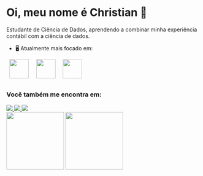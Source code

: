 # Oi, meu nome é Christian 👋

Estudante de Ciência de Dados, aprendendo a combinar minha experiência contábil com a ciência de dados.

* 🖥️ Atualmente mais focado em:

<div style="display: inline">
&nbsp;&nbsp;<img width='50' height='50' src="https://cdn.jsdelivr.net/gh/devicons/devicon/icons/python/python-original.svg" />&nbsp;&nbsp;
&nbsp;&nbsp;<img width='50' height='50' src="https://cdn.jsdelivr.net/gh/devicons/devicon/icons/git/git-original.svg" />&nbsp;&nbsp;
&nbsp;&nbsp;<img width='50' height='50' src="https://cdn.jsdelivr.net/gh/devicons/devicon@latest/icons/amazonwebservices/amazonwebservices-plain-wordmark.svg" />&nbsp;&nbsp;          
</div>

##

### Você também me encontra em:
<a href="https://www.linkedin.com/in/christianvqueiroz/">
<img src="https://img.shields.io/badge/linkedin-230077B5.svg?style-for-the-badge&logo=linkedin&logoColor=white"> </a>
<a href="https://llucaslleall.medium.com/">
<img src="https://img.shields.io/badge/Medium-12100E?style-for-the-badge&logo=medium&logoColor=white"> </a>
<a href="https://www.instagram.com/christian_queiroz/">
<img src="https://img.shields.io/badge/Instagram-FF0000.svg?style-for-the-badge&logo= Instagram&logoColor=white"> </a>


<div>
<img height="150em" src="https://github-readme-stats.vercel.app/api?username=christianvq75&show_icons=true&theme=tokyonight"/>

<img height="150em" src="https://github-readme-stats.vercel.app/api/top-langs/?username=christianvq75&layout=compact" />

</div>

